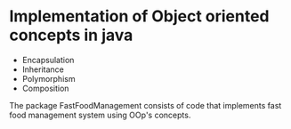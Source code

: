 
# Implementation of Object oriented concepts in java 

* Encapsulation
* Inheritance
* Polymorphism
* Composition

The package FastFoodManagement consists of code that implements fast food management system using OOp's concepts.
